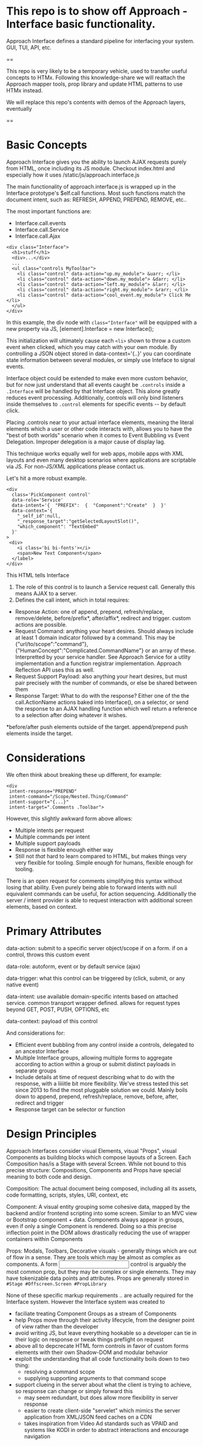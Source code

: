 # This repo is to show off Approach - Interface basic functionality.

Approach Interface defines a standard pipeline for interfacing your system. GUI, TUI, API, etc.

==

This repo is very likely to be a temporary vehicle, used to transfer useful concepts to HTMx.
Following this knowledge-share we will reattach the Approach mapper tools, prop library and update HTML patterns to use HTMx instead.

We will replace this repo's contents with demos of the Approach layers, eventually

==

# Basic Concepts

Approach Interface gives you the ability to launch AJAX requests purely from HTML, once including its JS module.
Checkout index.html and especially how it uses /static/js/approach.interface.js

The main functionality of approach.interface.js is wrapped up in the Interface prototype's $elf.call functions.
Most such functions match the document intent, such as: 
REFRESH, APPEND, PREPEND, REMOVE, etc..

The most important functions are:
- Interface.call.events
- Interface.call.Service
- Interface.call.Ajax


```
<div class="Interface">
  <h1>stuff</h1>
  <div>...</div>
  ...
  <ul class="controls MyToolbar">
    <li class="control" data-action="up.my_module"> &uarr; </li>
    <li class="control" data-action="down.my_module"> &darr; </li>
    <li class="control" data-action="left.my_module"> &larr; </li>
    <li class="control" data-action="right.my_module"> &rarr; </li>
    <li class="control" data-action="cool_event.my_module"> Click Me </li>
  </ul>
</div>
```

In this example, the div node with `class="Interface"` will be equipped with a new property via JS,
[element].Interface = new Interface();

This initialization will ultimately cause each `<li>` shown to throw a custom event when clicked, which you may catch with your own module.
By controlling a JSON object stored in data-context='{..}' you can coordinate state information between several modules, or simply use Inteface to signal events.

Interface object could be extended to make even more custom behavior, but for now just understand that all events caught be `.controls` inside a `.Interface` will be handled by that Interface object. This alone greatly reduces event processing. Additionally, controls will only bind listeners inside themselves to `.control` elements for specific events -- by default click.

Placing .controls near to your actual interface elements, meaning the literal elements which a user or other code interacts with, allows you to have the "best of both worlds" scenario when it comes to Event Bubbling vs Event Delegation. Improper delegation is a major cause of display lag.

This technique works equally well for web apps, mobile apps with XML layouts and even many desktop scenarios where applications are scriptable via JS. For non-JS/XML applications please contact us.

Let's hit a more robust example.

```
<div
  class='PickComponent control' 
  data-role='Service'
  data-intent='{  "PREFIX":  {  "Component":"Create"  }  }'
  data-context='{
    "_self_id":null,
    "_response_target":"getSelectedLayoutSlot()",
    "which_component": "TextEmbed"
  }'
>
 <div>
    <i class='bi bi-fonts'></i>
    <span>New Text Component</span>
  </label>
</div>
```

This HTML tells Interface

1. The role of this control is to launch a Service request call. Generally this means AJAX to a server.
2. Defines the call intent, which in total requires:

- Response Action: one of append, prepend, refresh/replace, remove/delete, before/prefix*, after/affix*, redirect and trigger. custom actions are possible.
- Request Command: anything your heart desires. Should always include at least 1 domain indicator followed by a command. This may be {"url/to/scope":"command"}, {"HumanConcept":"Complicated.CommandName"} or an array of these. Interpretted by your service handler. See Approach Service for a utlity implementation and a function registrar implementation. Approach Reflection API uses this as well.
- Request Support Payload: also anything your heart desires, but must pair precisely with the number of commands, or else be shared between them
- Response Target: What to do with the response? Either one of the the call.ActionName actions baked into Interface(), on a selector, or send the response to an AJAX handling function which well return a reference to a selection after doing whatever it wishes.

*before/after push elements outside of the target. append/prepend push elements inside the target.

# Considerations

We often think about breaking these up different, for example:

```
<div
 intent-response="PREPEND"
 intent-command="/Scope/Nested.Thing/Command"
 intent-support="{...}"
 intent-target=".Comments .Toolbar">
```

However, this slightly awkward form above allows:

- Multiple intents per request
- Multiple commands per intent
- Multiple support payloads
- Response is flexible enough either way
- Still not *that* hard to learn compared to HTML, but makes things very very flexible for tooling. Simple enough for humans, flexible enough for tooling.

There is an open request for comments simplifying this syntax without losing that ability.
Even purely being able to forward intents with null equivalent commands can be useful, for action sequencing.
Additionally the server / intent provider is able to request interaction with additional screen elements, based on context.

# Primary Attributes

data-action: submit to a specific server object/scope if on a form. if on a control, throws this custom event

data-role: autoform, event or by default service (ajax)

data-trigger: what this control can be triggered by (click, submit, or any native event)

data-intent: use available domain-specific intents based on attached service. common transport wrapper defined. allows for request types beyond GET, POST, PUSH, OPTIONS, etc

data-context: payload of this control

And considerations for:

- Efficient event bubbling from any control inside a controls, delegated to an ancestor Interface
- Multiple Interface groups, allowing multiple forms to aggregate according to action within a group  or submit distinct payloads in separate groups
- Include details at time of request describing what to do with the response, with a liiiitle bit more flexibility. We've stress tested this set since 2013 to find the most pluggable solution we could. Mainly boils down to append, prepend, refresh/replace, remove, before, after, redirect and trigger
- Response target can be selector or function

# Design Principles

Approach Interfaces consider visual Elements, visual "Props", visual Components as building blocks which compose layouts of a Screen.
Each Composition has/is a Stage with several Screen. While not bound to this precise structure: Compositions, Components and Props have special meaning to both code and design.

Composition: The actual document being composed, including all its assets, code formatting, scripts, styles, URI, context, etc

Component: A visual entity grouping some cohesive data, mapped by the backend and/or frontend scripting into some screen. Similar to an MVC view or Bootstrap component + data. Components always appear in groups, even if only a single Component is rendered. Doing so a this precise inflection point in the DOM allows drastically reducing the use of wrapper containers within Components

Props: Modals, Toolbars, Decorative visuals - generally things which are out of flow in a sense. They are tools which may be almost as complex as components. A form <input> control is arguably the most common prop, but they may be complex or single elements. They may have tokenizable data points and attributes. Props are generally stored in `#Stage #Offscreen.Screen #PropLibrary`

None of these specific markup requirements .. are actually required for the Interface system. However the Interface system was created to

- faciliate treating Component Groups as a stream of Components
- help Props move through their activity lifecycle, from the designer point of view rather than the developer
- avoid writing JS, but leave everything hookable so a developer can tie in their logic on response or tweak things preflight on request
- above all to depcrecate HTML form controls in favor of custom forms elements with their own Shadow-DOM and modular behavior
- exploit the understanding that all code functionality boils down to two thing:
  - resolving a command scope
  - supplying supporting arguments to that command scope
- support clueing in the server about what the client is trying to achieve, so response can change or simply forward this
  - may seem redundant, but does allow more flexibility in server response
  - easier to create client-side "servelet" which mimics the server application from XML/JSON feed caches on a CDN
  - takes inspiration from Video Ad standards such as VPAID and systems like KODI in order to abstract interactions and encourage navigation

